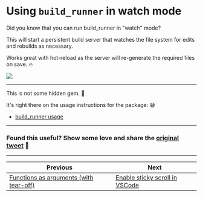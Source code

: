 # Using `build_runner` in watch mode

Did you know that you can run build_runner in "watch" mode?

This will start a persistent build server that watches the file system for edits and rebuilds as necessary.

Works great with hot-reload as the server will re-generate the required files on save. 🔥

![](075.gif)

---

This is not some hidden gem. 💎

It's right there on the usage instructions for the package: 😅

- [build_runner usage](https://pub.dev/packages/build_runner#usage)

---


### Found this useful? Show some love and share the [original tweet](https://twitter.com/biz84/status/1582759551912198144) 🙏

---

| Previous | Next |
| -------- | ---- |
| [Functions as arguments (with tear-off)](../0074-pass-functions-as-arguments/index.md) | [Enable sticky scroll in VSCode](../0076-sticky-scroll-vscode/index.md) |